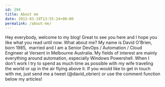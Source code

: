 ```yaml
---
id: 294
title: About me
date: 2012-03-19T13:55:24+00:00
permalink: /about-me/
---
```

Hey everybody, welcome to my blog! Great to see you here and I hope you like what you read until now. What about me? My name is David O'Brien, born 1985,  married and I am a Senior DevOps / Automation / Cloud Engineer at Versent in Melbourne Australia. My fields of interest are mainly everything around automation, especially Windows Powershell. When I don't work I try to spend as much time as possible with my wife traveling the world or up in the air flying above it. If you would like to get in touch with me, just send me a tweet (@david_obrien) or use the comment function below my articles!

